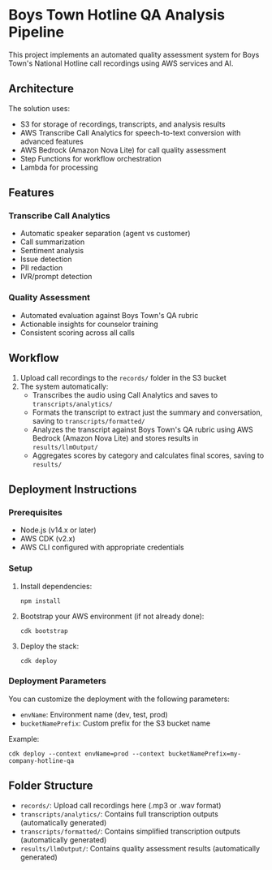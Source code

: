 # Boys Town Hotline QA Analysis Pipeline

This project implements an automated quality assessment system for Boys Town's National Hotline call recordings using AWS services and AI.

## Architecture

The solution uses:
- S3 for storage of recordings, transcripts, and analysis results
- AWS Transcribe Call Analytics for speech-to-text conversion with advanced features
- AWS Bedrock (Amazon Nova Lite) for call quality assessment
- Step Functions for workflow orchestration
- Lambda for processing

## Features

### Transcribe Call Analytics
- Automatic speaker separation (agent vs customer)
- Call summarization
- Sentiment analysis
- Issue detection
- PII redaction
- IVR/prompt detection

### Quality Assessment
- Automated evaluation against Boys Town's QA rubric
- Actionable insights for counselor training
- Consistent scoring across all calls

## Workflow

1. Upload call recordings to the `records/` folder in the S3 bucket
2. The system automatically:
   - Transcribes the audio using Call Analytics and saves to `transcripts/analytics/`
   - Formats the transcript to extract just the summary and conversation, saving to `transcripts/formatted/`
   - Analyzes the transcript against Boys Town's QA rubric using AWS Bedrock (Amazon Nova Lite) and stores results in `results/llmOutput/`
   - Aggregates scores by category and calculates final scores, saving to `results/`

## Deployment Instructions

### Prerequisites

- Node.js (v14.x or later)
- AWS CDK (v2.x)
- AWS CLI configured with appropriate credentials

### Setup

1. Install dependencies:
   ```
   npm install
   ```

2. Bootstrap your AWS environment (if not already done):
   ```
   cdk bootstrap
   ```

3. Deploy the stack:
   ```
   cdk deploy
   ```

### Deployment Parameters

You can customize the deployment with the following parameters:

- `envName`: Environment name (dev, test, prod)
- `bucketNamePrefix`: Custom prefix for the S3 bucket name

Example:
```
cdk deploy --context envName=prod --context bucketNamePrefix=my-company-hotline-qa
```

## Folder Structure

- `records/`: Upload call recordings here (.mp3 or .wav format)
- `transcripts/analytics/`: Contains full transcription outputs (automatically generated)
- `transcripts/formatted/`: Contains simplified transcription outputs (automatically generated)
- `results/llmOutput/`: Contains quality assessment results (automatically generated)
